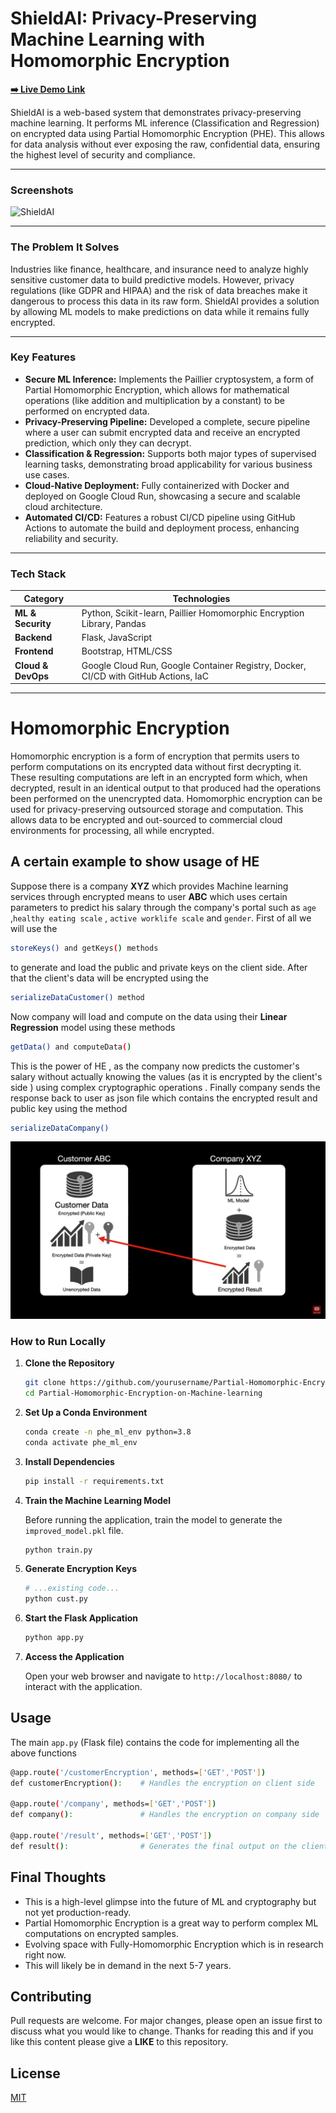 # ShieldAI: Privacy-Preserving Machine Learning with Homomorphic Encryption

**[➡️ Live Demo Link](https://partial-homomorphic-encryption-156469903131.europe-west1.run.app/)**

ShieldAI is a web-based system that demonstrates privacy-preserving machine learning. It performs ML inference (Classification and Regression) on encrypted data using Partial Homomorphic Encryption (PHE). This allows for data analysis without ever exposing the raw, confidential data, ensuring the highest level of security and compliance.

---

### Screenshots
![ShieldAI](https://github.com/abheet19/ShieldAI/issues/1#issue-3388537644)

---

### The Problem It Solves
Industries like finance, healthcare, and insurance need to analyze highly sensitive customer data to build predictive models. However, privacy regulations (like GDPR and HIPAA) and the risk of data breaches make it dangerous to process this data in its raw form. ShieldAI provides a solution by allowing ML models to make predictions on data while it remains fully encrypted.

---

### Key Features
- **Secure ML Inference:** Implements the Paillier cryptosystem, a form of Partial Homomorphic Encryption, which allows for mathematical operations (like addition and multiplication by a constant) to be performed on encrypted data.
- **Privacy-Preserving Pipeline:** Developed a complete, secure pipeline where a user can submit encrypted data and receive an encrypted prediction, which only they can decrypt.
- **Classification & Regression:** Supports both major types of supervised learning tasks, demonstrating broad applicability for various business use cases.
- **Cloud-Native Deployment:** Fully containerized with Docker and deployed on Google Cloud Run, showcasing a secure and scalable cloud architecture.
- **Automated CI/CD:** Features a robust CI/CD pipeline using GitHub Actions to automate the build and deployment process, enhancing reliability and security.

---

### Tech Stack

| Category              | Technologies                                                                          |
| --------------------- | ------------------------------------------------------------------------------------- |
| **ML & Security** | Python, Scikit-learn, Paillier Homomorphic Encryption Library, Pandas                 |
| **Backend** | Flask, JavaScript                                                                     |
| **Frontend** | Bootstrap, HTML/CSS                                                                   |
| **Cloud & DevOps** | Google Cloud Run, Google Container Registry, Docker, CI/CD with GitHub Actions, IaC   |

---

# Homomorphic Encryption
Homomorphic encryption is a form of encryption that permits users to perform computations on its encrypted data without first decrypting it. These resulting computations are left in an encrypted form which, when decrypted, result in an identical output to that produced had the operations been performed on the unencrypted data. Homomorphic encryption can be used for privacy-preserving outsourced storage and computation. This allows data to be encrypted and out-sourced to commercial cloud environments for processing, all while encrypted.

## A certain example to show usage of HE

Suppose there is a company **XYZ** which provides Machine learning services through encrypted means to user **ABC** which uses certain parameters to predict his salary through the company's portal such as `age` ,`healthy eating scale` , `active worklife scale` and `gender`. First of all we will use the 
```bash
storeKeys() and getKeys() methods
```  
to generate and load the public and private keys on the client side. After that the client's data will be encrypted using the
```bash
serializeDataCustomer() method
```  
Now company will load and compute on the data using their **Linear Regression** model using these methods
```bash
getData() and computeData()
```  
This is the power of HE , as the company now predicts the customer's salary without actually knowing the values  (as it is encrypted by the client's side ) using complex cryptographic operations .
Finally company sends the response back to user as json file which contains the encrypted result and public key using the method
```bash
serializeDataCompany()
``` 
![Architecture](./architecture.png)

### How to Run Locally

1. **Clone the Repository**
   
   ```bash
   git clone https://github.com/yourusername/Partial-Homomorphic-Encryption-on-Machine-learning.git
   cd Partial-Homomorphic-Encryption-on-Machine-learning
   ```

2. **Set Up a Conda Environment**
   
   ```bash
   conda create -n phe_ml_env python=3.8
   conda activate phe_ml_env
   ```

3. **Install Dependencies**
   
   ```bash
   pip install -r requirements.txt
   ```

4. **Train the Machine Learning Model**
   
   Before running the application, train the model to generate the `improved_model.pkl` file.
   
   ```bash
   python train.py
   ```

5. **Generate Encryption Keys**
   
   ```python
   # ...existing code...
   python cust.py
   ```

6. **Start the Flask Application**
   
   ```bash
   python app.py
   ```

7. **Access the Application**
   
   Open your web browser and navigate to `http://localhost:8080/` to interact with the application.

## Usage

The main `app.py` (Flask file) contains the code for implementing all the above functions
```bash
@app.route('/customerEncryption', methods=['GET','POST']) 
def customerEncryption():    # Handles the encryption on client side

@app.route('/company', methods=['GET','POST'])
def company():               # Handles the encryption on company side

@app.route('/result', methods=['GET','POST'])
def result():                # Generates the final output on the client side
```

## Final Thoughts
* This is a high-level glimpse into the future of ML and cryptography but not yet production-ready.
* Partial Homomorphic Encryption is a great way to perform complex ML computations on encrypted samples.
* Evolving space with Fully-Homomorphic Encryption which is in research right now.
* This will likely be in demand in the next 5-7 years.

## Contributing
Pull requests are welcome. For major changes, please open an issue first to discuss what you would like to change.
Thanks for reading this and if you like this content please give a **LIKE** to this repository.

## License
[MIT](https://choosealicense.com/licenses/mit/)
